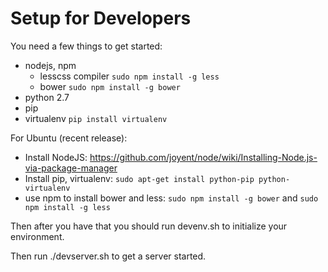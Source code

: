 Setup for Developers
=====================

You need a few things to get started:
  * nodejs, npm
    * lesscss compiler `sudo npm install -g less`
    * bower `sudo npm install -g bower`
  * python 2.7
  * pip
  * virtualenv `pip install virtualenv`

For Ubuntu (recent release):
  * Install NodeJS: https://github.com/joyent/node/wiki/Installing-Node.js-via-package-manager
  * Install pip, virtualenv: `sudo apt-get install python-pip python-virtualenv`
  * use npm to install bower and less: `sudo npm install -g bower` and `sudo npm install -g less`

Then after you have that you should run devenv.sh to initialize your environment.

Then run ./devserver.sh to get a server started.
